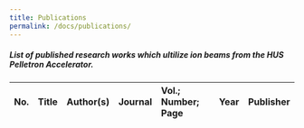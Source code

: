 ```yaml
---
title: Publications
permalink: /docs/publications/
---
```


##### List of published research works which ultilize ion beams from the HUS Pelletron Accelerator.

<div class="table-2">
	<table width="100%">
		<thead>
			<tr>
				<th align="left">No.</th>
				<th align="left">Title</th>
				<th align="left">Author(s)</th>
				<th align="left">Journal</th>
				<th align="left">Vol.; Number; Page</th>
				<th align="left">Year</th>
				<th align="left">Publisher</th>
			</tr>
		</thead>
		<tbody id="results"></tbody>
	</table>
</div>

<script>
	fetch("/assets/publications_database.xml")
	.then(response => response.text())
	.then((data) => {
		let parser = new DOMParser(),
		xml = parser.parseFromString(data,"text/xml");
		var no = xml.getElementsByTagName('no');
		var title = xml.getElementsByTagName('title');
		var author = xml.getElementsByTagName('author');
		var journal = xml.getElementsByTagName('journal');
		var volumne = xml.getElementsByTagName('volumne');
		var number = xml.getElementsByTagName('number');
		var page = xml.getElementsByTagName('page');
		var year = xml.getElementsByTagName('year');
		var publisher = xml.getElementsByTagName('publisher');
		var doi = xml.getElementsByTagName('doi');
		for (i = 0; i < no.length; i++) {
			no_i = no[i].childNodes[0].nodeValue;
			title_i = title[i].childNodes[0].nodeValue;
			author_i = author[i].childNodes[0].nodeValue;
			journal_i = journal[i].childNodes[0].nodeValue;
			volumne_i = volumne[i].childNodes[0].nodeValue;
			number_i = number[i].childNodes[0].nodeValue;
			page_i = page[i].childNodes[0].nodeValue;
			year_i = year[i].childNodes[0].nodeValue;
			publisher_i = publisher[i].childNodes[0].nodeValue;
			doi_i = doi[i].childNodes[0].nodeValue;
			const row = `<tr>
						<td align="left">${no_i}</td>
						<td align="left"><a href="${doi_i}" target="_blank">${title_i}</a></td>
						<td align="left">${author_i}</td>
						<td align="left">${journal_i}</td>
						<td align="left">${volumne_i}; ${number_i}; ${page_i}</td>
						<td align="left">${year_i}</td>
						<td align="left">${publisher_i}</td>
						</tr>`;
			const results = document.querySelector("#results");
			results.insertAdjacentHTML("beforeend",row);
		};
	});
</script>

